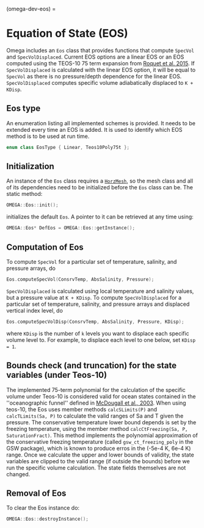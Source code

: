 (omega-dev-eos) =

# Equation of State (EOS)

Omega includes an `Eos` class that provides functions that compute `SpecVol` and `SpecVolDisplaced`.
Current EOS options are a linear EOS or an EOS computed using the TEOS-10 75 term expansion from
[Roquet et al. 2015](https://www.sciencedirect.com/science/article/pii/S1463500315000566). If
`SpecVolDisplaced` is calculated with the linear EOS option, it will be equal to `SpecVol` as there
is no pressure/depth dependence for the linear EOS. `SpecVolDisplaced` computes specific volume
adiabatically displaced to `K + KDisp`.

## Eos type

An enumeration listing all implemented schemes is provided. It needs to be extended every time an
EOS is added. It is used to identify which EOS method is to be used at run time.

```c++
enum class EosType { Linear, Teos10Poly75t };
```

## Initialization

An instance of the `Eos` class requires a [`HorzMesh`](#omega-dev-horz-mesh), so the mesh class
and all of its dependencies need to be initialized before the `Eos` class can be. The static method:

```c++
OMEGA::Eos::init();
```

initializes the default `Eos`. A pointer to it can be retrieved at any time using:

```c++
OMEGA::Eos* DefEos = OMEGA::Eos::getInstance();
```

## Computation of Eos

To compute `SpecVol` for a particular set of temperature, salinity, and pressure arrays, do

```c++
Eos.computeSpecVol(ConsrvTemp, AbsSalinity, Pressure);
```

`SpecVolDisplaced` is calculated using local temperature and salinity values, but a pressure
value at `K + KDisp`. To compute `SpecVolDisplaced` for a particular set of temperature, salinity,
and pressure arrays and displaced vertical index level, do

```c++
Eos.computeSpecVolDisp(ConsrvTemp, AbsSalinity, Pressure, KDisp);
```

where `KDisp` is the number of `k` levels you want to displace each specific volume level to.
For example, to displace each level to one below, set `KDisp = 1`.

## Bounds check (and truncation) for the state variables (under Teos-10)

The implemented 75-term polynomial for the calculation of the specific volume under Teos-10 is considered valid for ocean states contained in the ''oceanographic funnel'' defined in [McDougall et al., 2003](https://journals.ametsoc.org/view/journals/atot/20/5/1520-0426_2003_20_730_aaceaf_2_0_co_2.xml). When using teos-10, the Eos uses member methods `calcSLimits(P)` and `calcTLimits(Sa, P)` to calculate the valid ranges of Sa and T given the pressure. The conservative temperature lower bound depends is set by the freezing temperature, using the member method `calcCtFreezing(Sa, P, SaturationFract)`. This method implements the polynomial approximation of the conservative freezing temperature (called `gsw_ct_freezing_poly` in the GSW package), which is known to produce erros in the (-5e-4 K, 6e-4 K) range. Once we calculate the upper and lower bounds of validity, the state variables are clipped to the valid range (if outside the bounds) before we run the specific volume calculation. The state fields themselves are not changed.

 ## Removal of Eos

To clear the Eos instance do:

```c++
OMEGA::Eos::destroyInstance();
